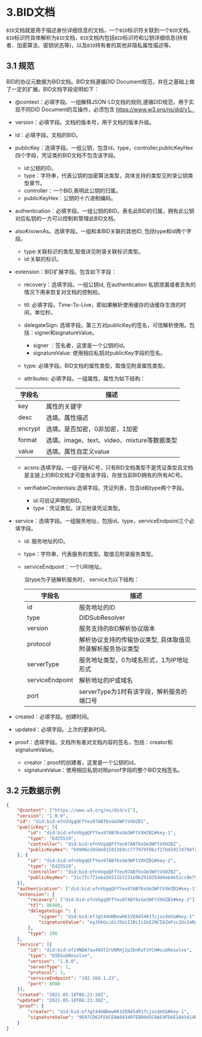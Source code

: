 # 3.BID文档

`BID`文档就是用于描述身份详细信息的文档，一个`BID`标识符关联到一个`BID`文档。`BID`标识符具体解析为`BID`文档，`BID`文档内包括`BID`标识符和公钥详细信息(持有者、加密算法、密钥状态等)，以及`BID`持有者的其他非隐私属性描述等。

## 3.1 规范

BID的协议元数据为BID文档。BID文档遵循DID Document规范，并在之基础上做了一定的扩展。BID文档字段说明如下：

* @context：必填字段。一组解释JSON-LD文档的规则,遵循DID规范，用于实现不同DID Document的互操作，必须包含 https://www.w3.org/ns/did/v1。

* version：必填字段。文档的版本号，用于文档的版本升级。

* id：必填字段。文档的BID。

* publicKey：选填字段。一组公钥，包含id，type，controller,publicKeyHex四个字段，凭证类的BID文档不包含该字段。

  * id:公钥的ID。
  * type：字符串，代表公钥的加密算法类型，具体支持的类型见附录公钥类型章节。
  * controller：一个BID,表明此公钥的归属。
  * publicKeyHex：公钥的十六进制编码。

* authentication：必填字段。一组公钥的BID，表名此BID的归属，拥有此公钥对应私钥的一方可以控制和管理此BID文档。

* alsoKnownAs。选填字段。一组和本BID关联的其他ID, 包括type和id两个字段。

  * type:关联标识的类型,取值详见附录关联标识类型。
  * id:关联的标识。

* extension：BID扩展字段。包含如下字段：

  * recovery：选填字段。一组公钥id, 在authentication 私钥泄漏或者丢失的情况下用来恢复对文档的控制权。
  * ttl: 必填字段。Time-To-Live，即如果解析使用缓存的话缓存生效的时间，单位秒。
  * delegateSign: 选填字段。第三方对publicKey的签名，可信解析使用。包括：signer和signatureValue。

    * signer ：签名者，这里是一个公钥的id。
    * signatureValue: 使用相应私钥对publicKey字段的签名。
  * type: 必填字段。BID文档的属性类型，取值见附录属性类型。

  * attributes: 必填字段。一组属性，属性为如下结构：

  | 字段名  | 描述                                        |
  | ------- | ------------------------------------------- |
  | key     | 属性的关键字                                |
  | desc    | 选填。属性描述                              |
  | encrypt | 选填。是否加密，0非加密，1加密              |
  | format  | 选填。image、text、video、mixture等数据类型 |
  | value   | 选填。属性自定义value                       |

  * acsns:选填字段。一组子链AC号，只有BID文档类型不是凭证类型且文档是主链上的BID文档才可能有该字段，存放当前BID拥有的所有AC号。

  * verifiableCredentials:选填字段。凭证列表，包含id和type两个字段。

    * id:可验证声明的BID。
    * type：凭证类型。详见附录凭证类型。

* service：选填字段。一组服务地址，包括id，type，serviceEndpoint三个必填字段。

  * id: 服务地址的ID。

  * type：字符串，代表服务的类型。取值见附录服务类型。

  * serviceEndpoint：一个URI地址。

    当type为子链解析服务时， service为以下结构：

    | 字段名          | 描述                                                       |
    | --------------- | ---------------------------------------------------------- |
    | id              | 服务地址的ID                                               |
    | type            | DIDSubResolver                                             |
    | version         | 服务支持的BID解析协议版本                                  |
    | protocol        | 解析协议支持的传输协议类型, 具体取值见附录解析服务协议类型 |
    | serverType      | 服务地址类型，0为域名形式，1为IP地址形式                   |
    | serviceEndpoint | 解析地址的IP或域名                                         |
    | port            | serverType为1时有该字段，解析服务的端口号                  |

* created：必填字段。创建时间。

* updated：必填字段。上次的更新时间。

* proof：选填字段。文档所有者对文档内容的签名，包括：creator和signatureValue。

  * creator：proof的创建者，这里是一个公钥的id。
  * signatureValue：使用相应私钥对除proof字段的整个BID文档签名。

## 3.2 元数据示例

```json
{
	"@context": ["https://www.w3.org/ns/did/v1"],
	"version": "1.0.0",
	"id": "did:bid:efnVUgqQFfYeu97ABf6sGm3WFtVXHZB2",
	"publicKey": [{
		"id": "did:bid:efnVUgqQFfYeu97ABf6sGm3WFtVXHZB2#key-1",
		"type": "Ed25519",
		"controller": "did:bid:efnVUgqQFfYeu97ABf6sGm3WFtVXHZB2",
		"publicKeyHex": "b9906e1b50e81501369cc777979f8bcf27bd1917d794fa6d5e320b1ccc4f48bb"
	}, {
		"id": "did:bid:efnVUgqQFfYeu97ABf6sGm3WFtVXHZB2#key-2",
		"type": "Ed25519",
		"controller": "did:bid:efnVUgqQFfYeu97ABf6sGm3WFtVXHZB2",
		"publicKeyHex": "31c7fc771eba5b511b7231e9b291835dd4ebde51cc0e757a84464e7582aba652"
	}],
	"authentication": ["did:bid:efnVUgqQFfYeu97ABf6sGm3WFtVXHZB2#key-1"],
	"extension": {
		"recovery": ["did:bid:efnVUgqQFfYeu97ABf6sGm3WFtVXHZB2#key-2"],
		"ttl": 86400,
		"delegateSign ": {
			"signer": "did:bid:efJgt44mNDewKK1VEN454R17cjso3mSG#key-1",
			"signatureValue": "eyJhbGciOiJSUzI1NiIsImI2NCI6ZmFsc2UsImNyaXQiOlsiYjY0Il19"
		},
		"type": 206
	},
	"service": [{
		"id": "did:bid:ef24NBA7au48UTZrUNRHj2p3bnRzF3YCH#subResolve",
		"type": "DIDSubResolve",
		"version": "1.0.0",
		"serverType": 1,
		"protocol": 3,
		"serviceEndpoint": "192.168.1.23",
		"port": 8080
	}],
	"created": "2021-05-10T06:23:38Z",
	"updated": "2021-05-10T06:23:38Z",
	"proof": {
		"creator": "did:bid:efJgt44mNDewKK1VEN454R17cjso3mSG#key-1",
		"signatureValue": "9E07CD62FE6CE0A843497EBD045C0AE9FD6E1845414D0ED251622C66D9CC927CC21DB9C09DFF628DC042FCBB7D8B2B4901E7DA9774C20065202B76D4B1C15900"
	}
}
```
